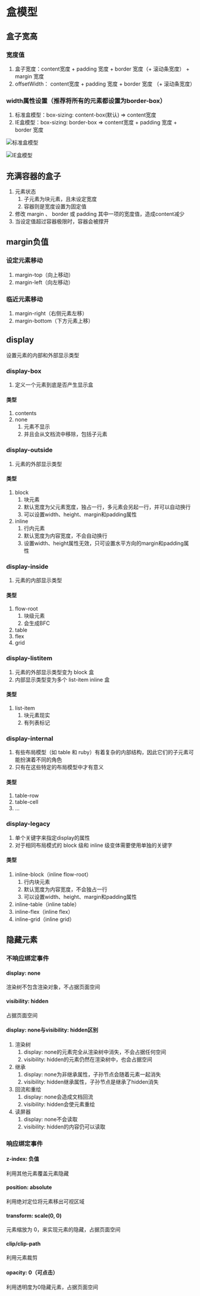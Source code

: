 # 盒模型

## 盒子宽高

### 宽度值

1. 盒子宽度：content宽度 + padding 宽度 + border 宽度（+ 滚动条宽度） + margin 宽度
2. offsetWidth： content宽度 + padding 宽度 + border 宽度 （+ 滚动条宽度）

### width属性设置（推荐将所有的元素都设置为border-box）

1. 标准盒模型：box-sizing: content-box(默认) => content宽度
2. IE盒模型：box-sizing: border-box => content宽度 + padding 宽度 + border 宽度

![标准盒模型](assets/04-标准盒模型.png)

![IE盒模型](assets/04-IE盒模型.png)

## 充满容器的盒子

1. 元素状态
   1. 子元素为块元素，且未设定宽度
   2. 容器则是宽度设置为固定值
2. 修改 margin 、 border 或 padding 其中一项的宽度值，造成content减少
3. 当设定值超过容器极限时，容器会被撑开

## margin负值

### 设定元素移动

1. margin-top（向上移动）
2. margin-left（向左移动）

### 临近元素移动

1. margin-right（右侧元素左移）
2. margin-bottom（下方元素上移）

## display

设置元素的内部和外部显示类型

### display-box

1. 定义一个元素到底是否产生显示盒

#### 类型

1. contents
2. none
   1. 元素不显示
   2. 并且会从文档流中移除，包括子元素

### display-outside

1. 元素的外部显示类型

#### 类型

1. block
   1. 块元素
   2. 默认宽度为父元素宽度，独占一行，多元素会另起一行，并可以自动换行
   3. 可以设置width、height、margin和padding属性
2. inline
   1. 行内元素
   2. 默认宽度为内容宽度，不会自动换行
   3. 设置width、height属性无效，只可设置水平方向的margin和padding属性

### display-inside

1. 元素的内部显示类型

#### 类型

1. flow-root
   1. 块级元素
   2. 会生成BFC
2. table
3. flex
4. grid

### display-listitem

1. 元素的外部显示类型变为 block 盒
2. 内部显示类型变为多个 list-item inline 盒

#### 类型

1. list-item
   1. 块元素现实
   2. 有列表标记

### display-internal

1. 有些布局模型（如 table 和 ruby）有着复杂的内部结构，因此它们的子元素可能扮演着不同的角色
2. 只有在这些特定的布局模型中才有意义

#### 类型

1. table-row
2. table-cell
3. ...

### display-legacy

1. 单个关键字来指定display的属性
2. 对于相同布局模式的 block 级和 inline 级变体需要使用单独的关键字

#### 类型

1. inline-block（inline flow-root）
   1. 行内块元素
   2. 默认宽度为内容宽度，不会独占一行
   3. 可以设置width、height、margin和padding属性
2. inline-table（inline table）
3. inline-flex（inline flex）
4. inline-grid（inline grid）

## 隐藏元素

### 不响应绑定事件

#### display: none

渲染树不包含渲染对象，不占据页面空间

#### visibility: hidden

占据页面空间

#### display: none与visibility: hidden区别

1. 渲染树
   1. display: none的元素完全从渲染树中消失，不会占据任何空间
   2. visibility: hidden的元素仍然在渲染树中，也会占据空间
2. 继承
   1. display: none为非继承属性，子孙节点会随着元素一起消失
   2. visibility: hidden继承属性，子孙节点是继承了hidden消失
3. 回流和重绘
   1. display: none会造成文档回流
   2. visibility: hidden会使元素重绘
4. 读屏器
   1. display: none不会读取
   2. visibility: hidden的内容仍可以读取

### 响应绑定事件

#### z-index: 负值

利用其他元素覆盖元素隐藏

#### position: absolute

利用绝对定位将元素移出可视区域

#### transform: scale(0, 0)

元素缩放为 0，来实现元素的隐藏，占据页面空间

#### clip/clip-path

利用元素裁剪

#### opacity: 0（可点击）

利用透明度为0隐藏元素，占据页面空间

